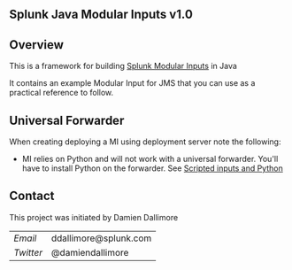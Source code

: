 ## Splunk Java Modular Inputs v1.0

## Overview

This is a framework for building <a href="http://docs.splunk.com/Documentation/Splunk/latest/AdvancedDev/ModInputsIntro">Splunk Modular Inputs</a> in Java

It contains an example Modular Input for JMS that you can use as a practical reference to follow.

## Universal Forwarder

When creating deploying a MI using deployment server note the following:

* MI relies on Python and will not work with a universal forwarder. You'll have to install Python on the forwarder. See <a href="hhttp://docs.splunk.com/Documentation/Splunk/latest/Deploy/Introducingtheuniversalforwarder#Scripted_inputs_and_Python">Scripted inputs and Python</a>


## Contact

This project was initiated by Damien Dallimore
<table>

<tr>
<td><em>Email</em></td>
<td>ddallimore@splunk.com</td>
</tr>

<tr>
<td><em>Twitter</em>
<td>@damiendallimore</td>
</tr>


</table>
